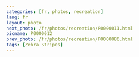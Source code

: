 ```yaml
---
categories: [fr, photos, recreation]
lang: fr
layout: photo
next_photo: /fr/photos/recreation/P0000011.html
picname: P0000012
prev_photo: /fr/photos/recreation/P0000086.html
tags: [Zebra Stripes]
---
```

